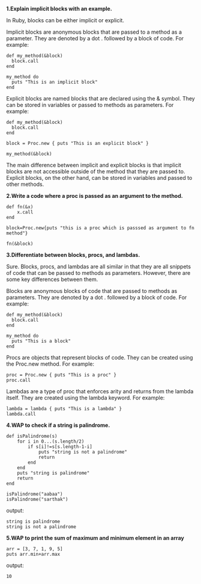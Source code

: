 **1.Explain implicit blocks with an example.**
 
In Ruby, blocks can be either implicit or explicit.

Implicit blocks are anonymous blocks that are passed to a method as a parameter. They are denoted by a dot . followed by a block of code. For example:
```
def my_method(&block)
  block.call
end

my_method do
  puts "This is an implicit block"
end
```

Explicit blocks are named blocks that are declared using the & symbol. They can be stored in variables or passed to methods as parameters. For example:
```
def my_method(&block)
  block.call
end

block = Proc.new { puts "This is an explicit block" }

my_method(&block)
```

The main difference between implicit and explicit blocks is that implicit blocks are not accessible outside of the method that they are passed to. Explicit blocks, on the other hand, can be stored in variables and passed to other methods.
 
**2.Write a code where a proc is passed as an argument to the method.** 
```
def fn(&x)
    x.call
end

block=Proc.new{puts "this is a proc which is passsed as argument to fn method"}

fn(&block)
```
 
**3.Differentiate between blocks, procs, and lambdas.**
 
Sure. Blocks, procs, and lambdas are all similar in that they are all snippets of code that can be passed to methods as parameters. However, there are some key differences between them.

Blocks are anonymous blocks of code that are passed to methods as parameters. They are denoted by a dot . followed by a block of code. For example:

```
def my_method(&block)
  block.call
end

my_method do
  puts "This is a block"
end
```

Procs are objects that represent blocks of code. They can be created using the Proc.new method. For example:

```
proc = Proc.new { puts "This is a proc" }
proc.call
```
Lambdas are a type of proc that enforces arity and returns from the lambda itself. They are created using the lambda keyword. For example:

```
lambda = lambda { puts "This is a lambda" }
lambda.call
```
**4.WAP to check if a string is palindrome.** 
```
def isPalindrome(s)
    for i in 0...(s.length/2)
        if s[i]!=s[s.length-1-i]
            puts "string is not a palindrome"
            return 
        end
    end
    puts "string is palindrome"
    return 
end

isPalindrome("aabaa")
isPalindrome("sarthak")
```
output:
```
string is palindrome
string is not a palindrome
```

**5.WAP to print the sum of maximum and minimum element in an array**
```
arr = [3, 7, 1, 9, 5]
puts arr.min+arr.max
```
output:
```
10
```